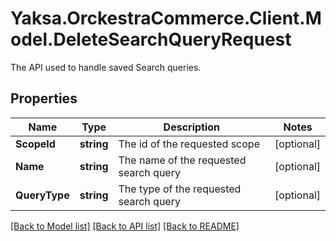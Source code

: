 # Yaksa.OrckestraCommerce.Client.Model.DeleteSearchQueryRequest
The API used to handle saved Search queries.

## Properties

Name | Type | Description | Notes
------------ | ------------- | ------------- | -------------
**ScopeId** | **string** | The id of the requested scope | [optional] 
**Name** | **string** | The name of the requested search query | [optional] 
**QueryType** | **string** | The type of the requested search query | [optional] 

[[Back to Model list]](../README.md#documentation-for-models) [[Back to API list]](../README.md#documentation-for-api-endpoints) [[Back to README]](../README.md)

